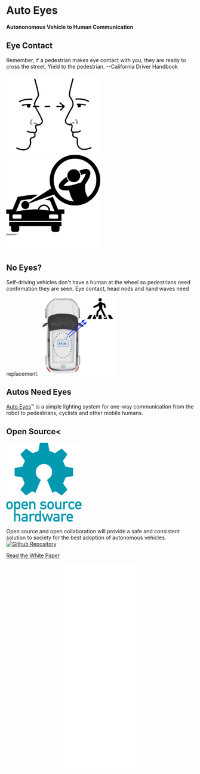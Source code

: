 # Auto Eyes 

__Autononomous Vehicle to Human Communication__


## Eye Contact
Remember, if a pedestrian makes eye contact with you, they are ready to cross the street. Yield to the pedestrian. --California Driver Handbook

<img src="src/assets/eye-contact.jpeg" width="50%" title="driverless car by Gan Khoon Lay from the Noun Project">

<img src="src/assets/images/noun_driverless%20car_1581548.svg" width="50%" title="driverless car by Gan Khoon Lay from the Noun Project">

## No Eyes?
Self-driving vehicles don't have a human at the wheel so pedestrians need confirmation they are seen.
        Eye contact, head nods and hand waves need replacement.
<img src="src/assets/i-see-you.png" width="40%">

## Autos Need Eyes

<a href="https://autoeyes.org" title="Auto Eyes Website">Auto Eyes</a>&trade; is a simple lighting system for one-way communication from the robot to pedestrians, cyclists and other mobile humans.

## Open Source<
<img src="src/assets/images/Open-source-hardware-logo.svg" width="40%" title="Open Source Software / Hardware">
      <p>Open source and open collaboration will provide a safe and consistent solution to society for the best adoption of autonomous vehicles.
        <a href="https://github.com/aroller/auto-eyes"><img src="assets/images/GitHub-Mark-120px-plus.png" title="Github Repository" width="15px"/> </a>
      </p>
    
<a  href="https://docs.google.com/document/d/1lKIsqMYYO7nQ937QXdCg2oaPqeo0iI2x5D2HwVKsVNE/edit?usp=sharing">Read the White Paper</a>

<div style="text-align:center">
  <iframe src="./scenario/all-around/all-around.html" style="width: 200px; height: 550px; border: 0px;"></iframe>
</div>
